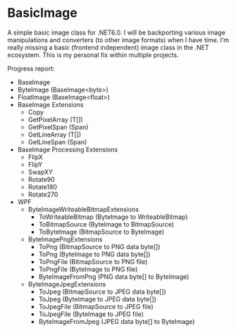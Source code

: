 # BasicImage
A simple basic image class for .NET6.0. I will be backporting various image manipulations and converters (to other image formats) when I have time. I’m really missing a basic (frontend independent) image class in the .NET ecosystem. This is my personal fix within multiple projects.

Progress report:
- BaseImage<T>
- ByteImage (BaseImage&lt;byte&gt;)
- FloatImage (BaseImage&lt;float&gt;)
- BaseImage Extensions
	- Copy
	- GetPixelArray (T[])
	- GetPixelSpan (Span<T>)
	- GetLineArray (T[])
	- GetLineSpan (Span<T>)
- BaseImage Processing Extensions
	- FlipX
	- FlipY
	- SwapXY
	- Rotate90
	- Rotate180
	- Rotate270
- WPF
	- ByteImageWriteableBitmapExtensions
		- ToWriteableBitmap (ByteImage to WriteableBitmap)
		- ToBitmapSource (ByteImage to BitmapSource)
		- ToByteImage (BitmapSource to ByteImage)
	 - ByteImagePngExtensions
		- ToPng (BitmapSource to PNG data byte[])
		- ToPng (ByteImage to PNG data byte[])
		- ToPngFile (BitmapSource to PNG file)
		- ToPngFile (ByteImage to PNG file)
		- ByteImageFromPng (PNG data byte[] to ByteImage)
	 - ByteImageJpegExtensions
		- ToJpeg (BitmapSource to JPEG data byte[])
		- ToJpeg (ByteImage to JPEG data byte[])
		- ToJpegFile (BitmapSource to JPEG file)
		- ToJpegFile (ByteImage to JPEG file)
		- ByteImageFromJpeg (JPEG data byte[] to ByteImage)
